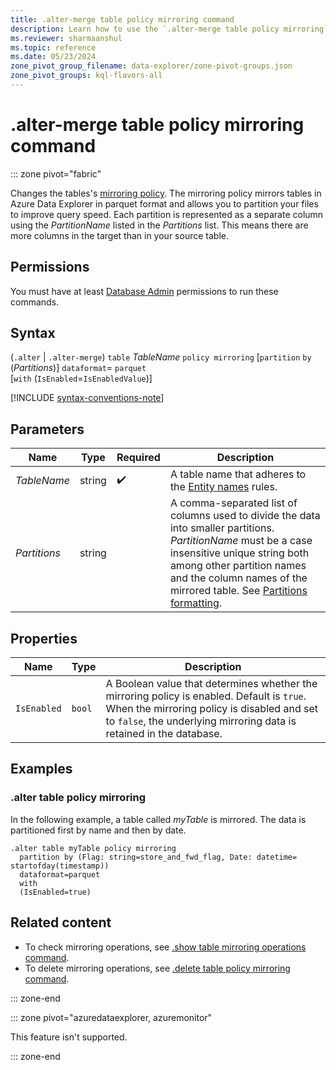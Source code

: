 ```yaml
---
title: .alter-merge table policy mirroring command
description: Learn how to use the `.alter-merge table policy mirroring` command to  create a logical copy of tables of your data.
ms.reviewer: sharmaanshul
ms.topic: reference
ms.date: 05/23/2024
zone_pivot_group_filename: data-explorer/zone-pivot-groups.json
zone_pivot_groups: kql-flavors-all
---
```


# .alter-merge table policy mirroring command

::: zone pivot="fabric"

Changes the tables's [mirroring policy](mirroring-policy.md). The mirroring policy mirrors tables in Azure Data Explorer in parquet format and allows you to partition your files to improve query speed. Each partition is represented as a separate column using the *PartitionName* listed in the *Partitions* list. This means there are more columns in the target than in your source table.

## Permissions

You must have at least [Database Admin](../access-control/role-based-access-control.md) permissions to run these commands.

## Syntax

(`.alter` | `.alter-merge`) `table` *TableName* `policy mirroring`
[`partition` `by` (*Partitions*)] 
`dataformat`= `parquet`  
[`with` (`IsEnabled`=`IsEnabledValue`)]

[!INCLUDE [syntax-conventions-note](../../includes/syntax-conventions-note.md)]

## Parameters

|Name|Type|Required|Description|
|--|--|--|--|
|*TableName*| string| :heavy_check_mark:|A table name that adheres to the [Entity names](../query/schema-entities/entity-names.md) rules.|
|*Partitions*| string| | A comma-separated list of columns used to divide the data into smaller partitions. *PartitionName* must be a case insensitive unique string both among other partition names and the column names of the mirrored table. See [Partitions formatting](external-tables-azure-storage.md#partitions-formatting).|

## Properties

|Name|Type|Description|
|--|--|--|
|`IsEnabled`| `bool`| A Boolean value that determines whether the mirroring policy is enabled. Default is `true`. When the mirroring policy is disabled and set to `false`, the underlying mirroring data is retained in the database. |

## Examples

### .alter table policy mirroring

In the following example, a table called *myTable* is mirrored. The data is partitioned first by name and then by date.

```kusto
.alter table myTable policy mirroring
  partition by (Flag: string=store_and_fwd_flag, Date: datetime= startofday(timestamp))
  dataformat=parquet
  with
  (IsEnabled=true)
```

## Related content

* To check mirroring operations, see [.show table mirroring operations command](show-table-mirroring-operations-command.md).
* To delete mirroring operations, see [.delete table policy mirroring command](delete-table-mirroring-policy-command.md).

::: zone-end

::: zone pivot="azuredataexplorer, azuremonitor"

This feature isn't supported.

::: zone-end
